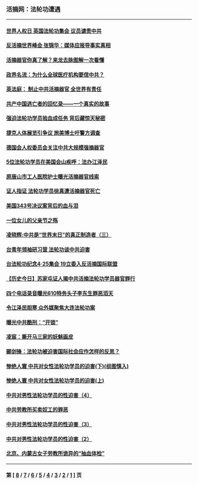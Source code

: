 ### 活摘网：法轮功遭遇
---
#### [世界人权日 英国法轮功集会 议员谴责中共](../../pages/nf5881/n13431763.md?02220430) 
#### [反活摘世界峰会 张锦华：媒体应报导事实真相](../../pages/nf5881/n13278502.md?02220430) 
#### [活摘器官你真了解？来龙去脉图解一次看懂](../../pages/nf5881/n13013820.md?02220430) 
#### [政界名流：为什么全球医疗机构要信中共？](../../pages/nf5881/n11945479.md?02220430) 
#### [英法庭： 制止中共活摘器官 全世界有责任](../../pages/nf5881/n11330691.md?02220430) 
#### [共产中国逃亡者的回忆录——一个真实的故事](../../pages/nf5881/n10918649.md?02220430) 
#### [强迫法轮功学员验血成任务 背后藏惊天秘密](../../pages/nf5881/n4252384.md?02220430) 
#### [捷克人体展览引争议 旅美博士吁警方调查](../../pages/nf5881/n9429187.md?02220430) 
#### [德国会人权委员会关注中共大规模强摘器官](../../pages/nf5881/n8418950.md?02220430) 
#### [5位法轮功学员在美国会山疾呼：法办江泽民](../../pages/nf5881/n8101519.md?02220430) 
#### [原唐山市工人医院护士曝光活摘器官线索](../../pages/nf5881/n8076384.md?02220430) 
#### [证人指证 法轮功学员徐真遭活摘器官死亡](../../pages/nf5881/n8042467.md?02220430) 
#### [美国343号决议案背后的血与泪](../../pages/nf5881/n8020684.md?02220430) 
#### [一位女儿的父亲节之殇](../../pages/nf5881/n8014122.md?02220430) 
#### [凌晓辉:中共是“世界末日”的真正制造者（三）](../../pages/nf5881/n4210333.md?02220430) 
#### [台青年领袖研习营 法轮功谈中共迫害](../../pages/nf5881/n4141857.md?02220430) 
#### [台法轮功纪念4‧25集会 19立委入反活摘国际联盟](../../pages/nf5881/n4141821.md?02220430) 
#### [【历史今日】苏家屯证人揭中共活摘法轮功学员器官罪行](../../pages/nf5881/n4135912.md?02220430) 
#### [四个电话录音曝光610特务头子李东生罪恶滔天](../../pages/nf5881/n4040060.md?02220430) 
#### [令江泽民胆寒 众外媒聚焦大连法轮功案](../../pages/nf5881/n3932671.md?02220430) 
#### [曝光中共酷刑：“开锁”](../../pages/nf5881/n3889373.md?02220430) 
#### [凌宸：撕开马三家的妖魅画皮](../../pages/nf5881/n3849369.md?02220430) 
#### [郦剑锋：法轮功被迫害国际社会应作怎样的反思？](../../pages/nf5881/n3824560.md?02220430) 
#### [惨绝人寰 中共对女性法轮功学员的迫害(下)(组图慎入)](../../pages/nf5881/n3816285.md?02220430) 
#### [惨绝人寰 中共对女性法轮功学员的迫害(上)](../../pages/nf5881/n3815374.md?02220430) 
#### [中共对男性法轮功学员的性迫害（4）](../../pages/nf5881/n3769144.md?02220430) 
#### [中共劳教所买卖奴工的罪恶](../../pages/nf5881/n3769378.md?02220430) 
#### [中共对男性法轮功学员的性迫害（3）](../../pages/nf5881/n3768231.md?02220430) 
#### [中共对男性法轮功学员的性迫害（2）](../../pages/nf5881/n3767211.md?02220430) 
#### [北京、内蒙古女子劳教所诡异的“抽血体检”](../../pages/nf5881/n3753158.md?02220430) 

---
#### 第 [ [8](./8.md?02220430) / [7](./7.md?02220430) / [6](./6.md?02220430) / [5](./5.md?02220430) / [4](./4.md?02220430) / [3](./3.md?02220430) / [2](./2.md?02220430) / [1](./1.md?02220430) ] 页
